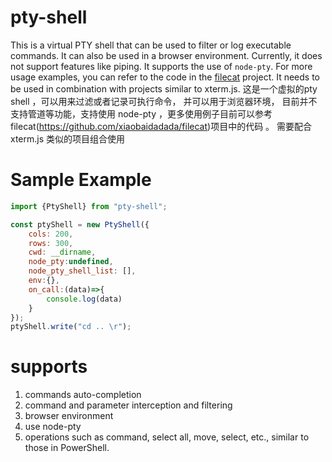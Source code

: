 # pty-shell
This is a virtual PTY shell that can be used to filter or log executable commands. It can also be used in a browser environment. Currently, it does not support features like piping. It supports the use of `node-pty`. For more usage examples, you can refer to the code in the [filecat](https://github.com/xiaobaidadada/filecat) project.
It needs to be used in combination with projects similar to xterm.js.
这是一个虚拟的pty shell ，可以用来过滤或者记录可执行命令， 并可以用于浏览器环境， 目前并不支持管道等功能，支持使用 node-pty ，更多使用例子目前可以参考 filecat(https://github.com/xiaobaidadada/filecat)项目中的代码 。 
需要配合  xterm.js 类似的项目组合使用
# Sample Example
```js
import {PtyShell} from "pty-shell";

const ptyShell = new PtyShell({
    cols: 200,
    rows: 300,
    cwd: __dirname,
    node_pty:undefined,
    node_pty_shell_list: [],
    env:{},
    on_call:(data)=>{
        console.log(data)
    }
});
ptyShell.write("cd .. \r");

```

# supports
1. commands auto-completion 
2. command and parameter interception and filtering
3. browser environment
4. use node-pty 
5. operations such as command, select all, move, select, etc., similar to those in PowerShell.